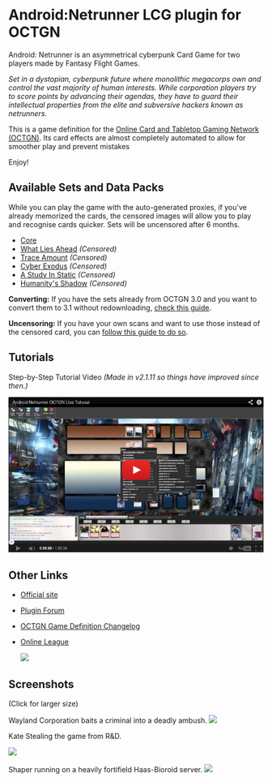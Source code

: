 ﻿Android:Netrunner LCG plugin for OCTGN
=========================
Android: Netrunner is an asymmetrical cyberpunk Card Game for two players made by Fantasy Flight Games. 

*Set in a dystopian, cyberpunk future where monolithic megacorps own and control the vast majority of human interests. While corporation players try to score points by advancing their agendas, they have to guard their intellectual properties from the elite and subversive hackers known as netrunners.*

This is a game definition for the [Online Card and Tabletop Gaming Network (OCTGN)](http://octgn.net). Its card effects are almost completely automated to allow for smoother play and prevent mistakes

Enjoy!

Available Sets and Data Packs
---------

While you can play the game with the auto-generated proxies, if you've already memorized the cards, the censored images will allow you to play and recognise cards quicker.
Sets will be uncensored after 6 months.

* [Core](http://dbzer0.com/pub/ANR/Sets/ANR-Core.o8c)
* [What Lies Ahead](http://dbzer0.com/pub/ANR/Sets/ANR-What-Lies-Ahead.o8c) *(Censored)*
* [Trace Amount](http://dbzer0.com/pub/ANR/Sets/ANR-Trace-Amount.o8c) *(Censored)*
* [Cyber Exodus](http://dbzer0.com/pub/ANR/Sets/ANR-Cyber-Exodus.o8c) *(Censored)*
* [A Study In Static](http://dbzer0.com/pub/ANR/Sets/ANR-A-Study-In-Static.o8c) *(Censored)*
* [Humanity's Shadow](http://dbzer0.com/pub/ANR/Sets/ANR-Humanitys-Shadow.o8c) *(Censored)*
 

**Converting:** If you have the sets already from OCTGN 3.0 and you want to convert them to 3.1 without redownloading, [check this guide](o8c_Convert_Guide.md).

**Uncensoring:** If you have your own scans and want to use those instead of the censored card, you can [follow this guide to do so](o8c_Uncensor_Guide.md).

Tutorials
---------

Step-by-Step Tutorial Video *(Made in v2.1.11 so things have improved since then.)*

[![Step-by-Step Tutorial Video (v2.1.11)](Turorial_video_screenshot.png)](http://www.youtube.com/watch?v=nGGECL7nom0)


Other Links
---------
* [Official site](http://www.fantasyflightgames.com/edge_minisite_sec.asp?eidm=207&esem=1)
* [Plugin Forum](http://octgn.gamersjudgement.com/viewforum.php?f=52)
* [OCTGN Game Definition Changelog](changelog.md)
* [Online League](http://www.challengeboards.net/boards/details/4)
  
  [![](https://dl.dropboxusercontent.com/u/11028/anr-3.png)](http://www.challengeboards.net/boards/details/4) 

Screenshots
---------
(Click for larger size)

Wayland Corporation baits a criminal into a deadly ambush.
[![](http://i.imgur.com/u3YXqVyl.jpg)](http://i.imgur.com/u3YXqVy.jpg)

Kate Stealing the game from R&D.

[![](http://i.imgur.com/PgYecKsl.jpg)](http://i.imgur.com/PgYecKs.jpg)

Shaper running on a heavily fortifield Haas-Bioroid server.
[![](http://i.imgur.com/fYDVrl.jpg)](http://i.imgur.com/fYDVr.jpg)
